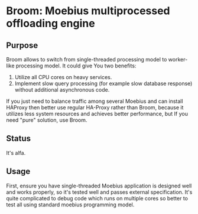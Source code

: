 # Broom: Moebius multiprocessed offloading engine

## Purpose

Broom allows to switch from single-threaded processing model to worker-like processing model. It could give You two benefits:

1. Utilize all CPU cores on heavy services.
2. Implement slow query processing (for example slow database response) without additional asynchronous code.

If you just need to balance traffic among several Moebius and can install HAProxy then better use regular HA-Proxy rather than Broom, because it utilizes less system resources and achieves better performance, but If you need "pure" solution, use Broom.

## Status

It's alfa.

## Usage

First, ensure you have single-threaded Moebius application is designed well and works properly, so it's tested well and passes external specification. It's quite complicated to debug code which runs on multiple cores so better to test all using standard moebius programming model. 


